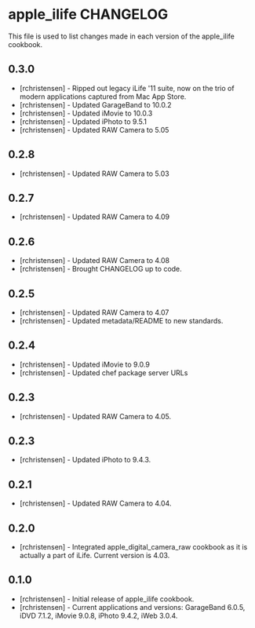 apple_ilife CHANGELOG
=====================

This file is used to list changes made in each version of the apple_ilife cookbook.

0.3.0
-----
- [rchristensen] - Ripped out legacy iLife '11 suite, now on the trio of modern applications captured from Mac App Store.
- [rchristensen] - Updated GarageBand to 10.0.2
- [rchristensen] - Updated iMovie to 10.0.3
- [rchristensen] - Updated iPhoto to 9.5.1
- [rchristensen] - Updated RAW Camera to 5.05


0.2.8
-----
- [rchristensen] - Updated RAW Camera to 5.03

0.2.7
-----
- [rchristensen] - Updated RAW Camera to 4.09

0.2.6
-----
- [rchristensen] - Updated RAW Camera to 4.08
- [rchristensen] - Brought CHANGELOG up to code.

0.2.5
-----
- [rchristensen] -  Updated RAW Camera to 4.07
- [rchristensen] -  Updated metadata/README to new standards.

0.2.4
-----
- [rchristensen] -  Updated iMovie to 9.0.9
- [rchristensen] -  Updated chef package server URLs

0.2.3
-----
- [rchristensen] -  Updated RAW Camera to 4.05.

0.2.3
-----
- [rchristensen] -  Updated iPhoto to 9.4.3.

0.2.1
----- 
- [rchristensen] -  Updated RAW Camera to 4.04.

0.2.0
-----
- [rchristensen] -  Integrated apple_digital_camera_raw cookbook as it is actually a part of iLife.  Current version is 4.03.

0.1.0
-----
- [rchristensen] -  Initial release of apple_ilife cookbook.
- [rchristensen] -  Current applications and versions: GarageBand 6.0.5, iDVD 7.1.2, iMovie 9.0.8, iPhoto 9.4.2, iWeb 3.0.4.